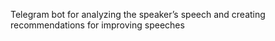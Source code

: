 Telegram bot for analyzing the speaker’s speech and creating recommendations for improving speeches
